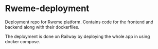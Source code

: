 # Rweme-deployment

Deployment repo for Rweme platform. 
Contains code for the frontend and backend along with their dockerfiles.

The deployment is done on Railway by deploying the whole app in using docker compose.
